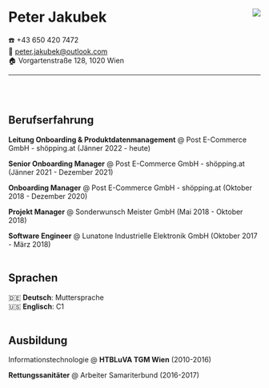 # Peter Jakubek <img src="https://i.imgur.com/pJAqMf4.png" style="max-height:105px;float:right;">
☎️ +43 650 420 7472 <br>
📧 peter.jakubek@outlook.com <br>
🏠 Vorgartenstraße 128, 1020 Wien
___
<br><br>

## Berufserfahrung
**Leitung Onboarding & Produktdatenmanagement** @ Post E-Commerce GmbH - shöpping.at (Jänner 2022 - heute)

**Senior Onboarding Manager** @ Post E-Commerce GmbH - shöpping.at (Jänner 2021 - Dezember 2021)

**Onboarding Manager** @ Post E-Commerce GmbH - shöpping.at (Oktober 2018 - Dezember 2020)

**Projekt Manager** @ Sonderwunsch Meister GmbH (Mai 2018 - Oktober 2018)

**Software Engineer** @ Lunatone Industrielle Elektronik GmbH (Oktober 2017 - März 2018)
<br><br>
## Sprachen
🇩🇪 **Deutsch**: Muttersprache <br>
🇺🇸 **Englisch**: C1
<br><br>
## Ausbildung
Informationstechnologie @ **HTBLuVA TGM Wien** (2010-2016) <br>

**Rettungssanitäter** @ Arbeiter Samariterbund (2016-2017)